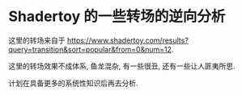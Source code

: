 # Shadertoy 的一些转场的逆向分析

这里的转场来自于 <https://www.shadertoy.com/results?query=transition&sort=popular&from=0&num=12>.

这里的转场效果不成体系, 鱼龙混杂, 有一些很丑, 还有一些让人匪夷所思.

计划在具备更多的系统性知识后再去分析.